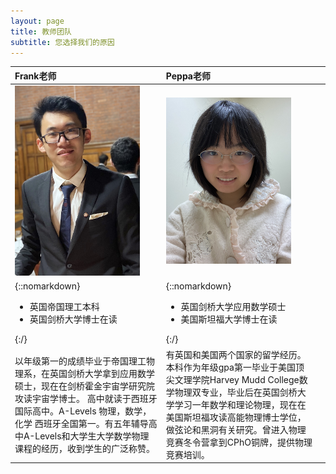```yaml
---
layout: page
title: 教师团队
subtitle: 您选择我们的原因
---
```

| Frank老师 | Peppa老师 |  |
| :------ | :------ | :------ |
| <img src="/assets/img/frank.jpg" width="200"> | <img src="/assets/img/cynthia.JPG" width="200">  |  |
| {::nomarkdown}<ul><li> 英国帝国理工本科 </li><li> 英国剑桥大学博士在读 </li></ul>{:/}|{::nomarkdown}<ul><li> 英国剑桥大学应用数学硕士 </li><li> 美国斯坦福大学博士在读 </li></ul>{:/}|  |
| 以年级第一的成绩毕业于帝国理工物理系，在英国剑桥大学拿到应用数学硕士，现在在剑桥霍金宇宙学研究院攻读宇宙学博士。 高中就读于西班牙国际高中。A-Levels 物理，数学，化学 西班牙全国第一。有五年辅导高中A-Levels和大学生大学数学物理课程的经历，收到学生的广泛称赞。 | 有英国和美国两个国家的留学经历。本科作为年级gpa第一毕业于美国顶尖文理学院Harvey Mudd College数学物理双专业，毕业后在英国剑桥大学学习一年数学和理论物理，现在在美国斯坦福攻读高能物理博士学位，做弦论和黑洞有关研究。曾进入物理竞赛冬令营拿到CPhO铜牌，提供物理竞赛培训。 | |



